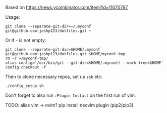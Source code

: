 Based on https://news.ycombinator.com/item?id=11070797

Usage:

```
git clone --separate-git-dir=~/.myconf git@github.com:joshp123/dotfiles.git ~

```

Or if `~` is not empty:

    git clone --separate-git-dir=$HOME/.myconf git@github.com:joshp123/dotfiles.git $HOME/myconf-tmp
    rm -r ~/myconf-tmp/
    alias config='/usr/bin/git --git-dir=$HOME/.myconf/ --work-tree=$HOME'
    config checkout -f
 
Then to clone necessary repos, set up `zsh` etc:

`./config_setup.sh`

Don't forget to also run `:Plugin Install` on the first run of vim.

TODO: alias vim -> nvim? pip install neovim plugin (pip2/pip3)
